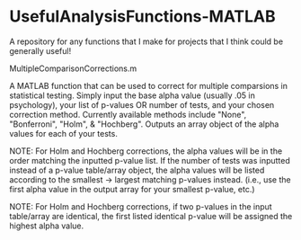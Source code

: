 # UsefulAnalysisFunctions-MATLAB
A repository for any functions that I make for projects that I think could be generally useful!

MultipleComparisonCorrections.m

A MATLAB function that can be used to correct for multiple comparsions in statistical testing. 
Simply input the base alpha value (usually .05 in psychology), your list of p-values OR number of tests, and your chosen correction method.
Currently available methods include "None", "Bonferroni", "Holm", & "Hochberg".
Outputs an array object of the alpha values for each of your tests.

NOTE: For Holm and Hochberg corrections, the alpha values will be in the order matching the inputted p-value list.
 If the number of tests was inputted instead of a p-value table/array object, the alpha values will be listed according to 
 the smallest -> largest matching p-values instead.
  (i.e., use the first alpha value in the output array for your smallest p-value, etc.)
  
NOTE: For Holm and Hochberg corrections, if two p-values in the input table/array are identical, 
the first listed identical p-value will be assigned the highest alpha value.
